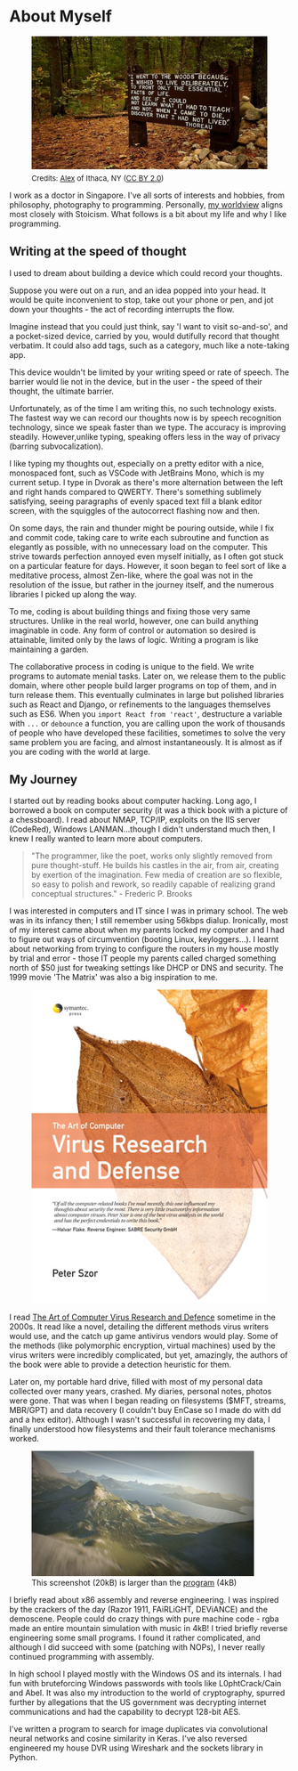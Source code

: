 # About Myself

<figure>
  <img src="/static/images/thoreau-quote.jpg" alt="Henry David Thoreau" loading="lazy"/>
  <figcaption style="font-size: small;margin-top: 5px">Credits: <a href="https://www.flickr.com/people/23094783@N03">Alex</a> of Ithaca, NY (<a href="https://creativecommons.org/licenses/by/2.0/">CC BY 2.0</a>)</figcaption>
</figure>

I work as a doctor in Singapore. I've all sorts of interests and hobbies, from philosophy, photography to programming. Personally, [my worldview](blog-posts/2022-03-03-determinism-and-stoicism.md) aligns most closely with Stoicism. What follows is a bit about my life and why I like programming.

## Writing at the speed of thought

I used to dream about building a device which could record your thoughts.

Suppose you were out on a run, and an idea popped into your head. It would be quite inconvenient to stop, take out your phone or pen, and jot down your thoughts - the act of recording interrupts the flow.

Imagine instead that you could just think, say 'I want to visit so-and-so', and a pocket-sized device, carried by you, would dutifully record that thought verbatim. It could also add tags, such as a category, much like a note-taking app.

This device wouldn't be limited by your writing speed or rate of speech. The barrier would lie not in the device, but in the user - the speed of their thought, the ultimate barrier.

Unfortunately, as of the time I am writing this, no such technology exists. The fastest way we can record our thoughts now is by speech recognition technology, since we speak faster than we type. The accuracy is improving steadily. However,unlike typing, speaking offers less in the way of privacy (barring subvocalization).

I like typing my thoughts out, especially on a pretty editor with a nice, monospaced font, such as VSCode with JetBrains Mono, which is my current setup. I type in Dvorak as there's more alternation between the left and right hands compared to QWERTY. There's something sublimely satisfying, seeing paragraphs of evenly spaced text fill a blank editor screen, with the squiggles of the autocorrect flashing now and then.

On some days, the rain and thunder might be pouring outside, while I fix and commit code, taking care to write each subroutine and function as elegantly as possible, with no unnecessary load on the computer. This strive towards perfection annoyed even myself initially, as I often got stuck on a particular feature for days. However, it soon began to feel sort of like a meditative process, almost Zen-like, where the goal was not in the resolution of the issue, but rather in the journey itself, and the numerous libraries I picked up along the way.

To me, coding is about building things and fixing those very same structures. Unlike in the real world, however, one can build anything imaginable in code. Any form of control or automation so desired is attainable, limited only by the laws of logic. Writing a program is like maintaining a garden.

The collaborative process in coding is unique to the field. We write programs to automate menial tasks. Later on, we release them to the public domain, where other people build larger programs on top of them, and in turn release them. This eventually culminates in large but polished libraries such as React and Django, or refinements to the languages themselves such as ES6. When you `import React from 'react'`, destructure a variable with `...` or `debounce` a function, you are calling upon the work of thousands of people who have developed these facilities, sometimes to solve the very same problem you are facing, and almost instantaneously. It is almost as if you are coding with the world at large.

## My Journey

I started out by reading books about computer hacking. Long ago, I borrowed a book on computer security (it was a thick book with a picture of a chessboard). I read about NMAP, TCP/IP, exploits on the IIS server (CodeRed), Windows LANMAN...though I didn't understand much then, I knew I really wanted to learn more about computers.

> "The programmer, like the poet, works only slightly removed from pure thought-stuff. He builds his castles in the air, from air, creating by exertion of the imagination. Few media of creation are so flexible, so easy to polish and rework, so readily capable of realizing grand conceptual structures." - Frederic P. Brooks

I was interested in computers and IT since I was in primary school. The web was in its infancy then; I still remember using 56kbps dialup.  Ironically, most of my interest came about when my parents locked my computer and I had to figure out ways of circumvention (booting Linux, keyloggers...). I learnt about networking from trying to configure the routers in my house mostly by trial and error - those IT people my parents called charged something north of $50 just for tweaking settings like DHCP or DNS and security. The 1999 movie 'The Matrix' was also a big inspiration to me.

<figure>
  <img src="/static/images/art-computer-virus-research-defence.jpg" alt="The Art of Computer Virus Research and Defence" loading="lazy"/>
</figure>

I read [The Art of Computer Virus Research and Defence](https://www.goodreads.com/book/show/746747.The_Art_of_Computer_Virus_Research_and_Defense) sometime in the 2000s. It read like a novel, detailing the different methods virus writers would use, and the catch up game antivirus vendors would play. Some of the methods (like polymorphic encryption, virtual machines) used by the virus writers were incredibly complicated, but yet, amazingly, the authors of the book were able to provide a detection heuristic for them.

Later on, my portable hard drive, filled with most of my personal data collected over many years, crashed. My diaries, personal notes, photos were gone. That was when I began reading on filesystems ($MFT, streams, MBR/GPT) and data recovery (I couldn't buy EnCase so I made do with dd and a hex editor). Although I wasn't successful in recovering my data, I finally understood how filesystems and their fault tolerance mechanisms worked.

<figure>
  <img src="/static/images/elevated.jpg" alt="Elevated by rgba" loading="lazy"/>
  <figcaption>This screenshot (20kB) is larger than the <a href="https://www.youtube.com/watch?v=jB0vBmiTr6o">program</a> (4kB)</figcaption>
</figure>

I briefly read about x86 assembly and reverse engineering. I was inspired by the crackers of the day (Razor 1911, FAiRLiGHT, DEViANCE) and the demoscene. People could do crazy things with pure machine code - rgba made an entire mountain simulation with music in 4kB! I tried briefly reverse engineering some small programs. I found it rather complicated, and although I did succeed with some (patching with NOPs), I never really continued programming with assembly.

In high school I played mostly with the Windows OS and its internals. I had fun with bruteforcing Windows passwords with tools like L0phtCrack/Cain and Abel. It was also my introduction to the world of cryptography, spurred further by allegations that the US government was decrypting internet communications and had the capability to decrypt 128-bit AES.

I've written a program to search for image duplicates via convolutional neural networks and cosine similarity in Keras. I've also reversed engineered my house DVR using Wireshark and the sockets library in Python.